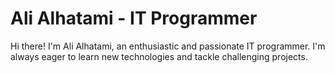 # Ali Alhatami - IT Programmer

Hi there! I'm Ali Alhatami, an enthusiastic and passionate IT programmer. I'm always eager to learn new technologies and tackle challenging projects.
